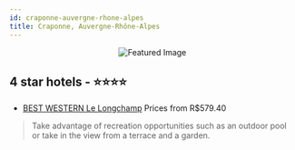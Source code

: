```yaml
---
id: craponne-auvergne-rhone-alpes
title: Craponne, Auvergne-Rhône-Alpes
---
```


<center><img src="https://i.travelapi.com/hotels/1000000/440000/430300/430295/e9c38568_z.jpg" alt="Featured Image" /></center>


##  4 star hotels - ⭐️⭐️⭐️⭐️

-    [BEST WESTERN Le Longchamp](https://us.hurb.com/hotels/craponne/best-western-le-longchamp-JNP-JP078277?cmp=18055) Prices from R$579.40
   > Take advantage of recreation opportunities such as an outdoor pool or take in the view from a terrace and a garden.
